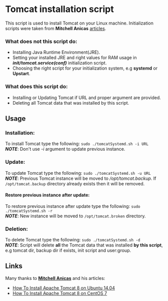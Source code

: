 # Tomcat installation script
This script is used to install Tomcat on your Linux machine. Initialization scripts were taken from **Mitchell Anicas** [articles](#links).
### What does **not** this script do:
* Installing Java Runtime Environment(JRE).
* Setting your installed JRE and right values for RAM usage in **_init/tomcat.service(conf)_** initialization script.
* Choosing the right script for your initialization system, e.g **systemd** or **Upstart**.

### What does this script **do**:
* Installing or Updating Tomcat if URL and proper argument are provided.
* Deleting all Tomcat data that was installed by this script.

## Usage
### Installation:
To install Tomcat type the following: `sudo ./tomcatSystemd.sh -i URL`   
_**NOTE**_: Don't use _-i_ argument to update previous instance.
### Update:
To update Tomcat type the following: `sudo ./tomcatSystemd.sh -u URL`  
_**NOTE**_: Previous Tomcat instance will be moved to _/opt/tomcat.backup_. If `/opt/tomcat.backup` directory already exists then it will be removed.
#### Restore previous instance after update:
To restore previous instance after update type the following: `sudo ./tomcatSystemd.sh -r`  
_**NOTE**_: New instance will be moved to `/opt/tomcat.broken` directory.
### Deletion:
To delete Tomcat type the following: `sudo ./tomcatSystemd.sh -d`  
_**NOTE**_: Script will delete **all** the Tomcat data that was installed **by this script**, e.g tomcat dir, backup dir if exists, init script and user:group.

## Links
Many thanks to [**Mitchell Anicas**](https://www.digitalocean.com/community/users/manicas) and his articles:  
* [How To Install Apache Tomcat 8 on Ubuntu 14.04](https://www.digitalocean.com/community/tutorials/how-to-install-apache-tomcat-8-on-ubuntu-14-04)  
* [How To Install Apache Tomcat 8 on CentOS 7](https://www.digitalocean.com/community/tutorials/how-to-install-apache-tomcat-8-on-centos-7)
